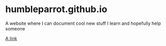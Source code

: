 # humbleparrot.github.io
A website where I can document cool new stuff I learn and hopefully help someone

[A link](index.html)

